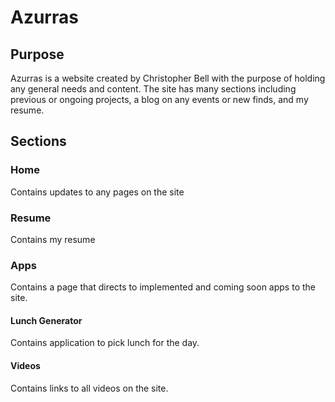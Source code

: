 # Azurras

## Purpose

Azurras is a website created by Christopher Bell with the purpose of holding any general needs and content. The site has many sections including previous or ongoing projects, a blog on any events or new finds, and my resume.

## Sections

### Home

Contains updates to any pages on the site

### Resume

Contains my resume

### Apps

Contains a page that directs to implemented and coming soon apps to the site.

#### Lunch Generator

Contains application to pick lunch for the day.

#### Videos

Contains links to all videos on the site. 
